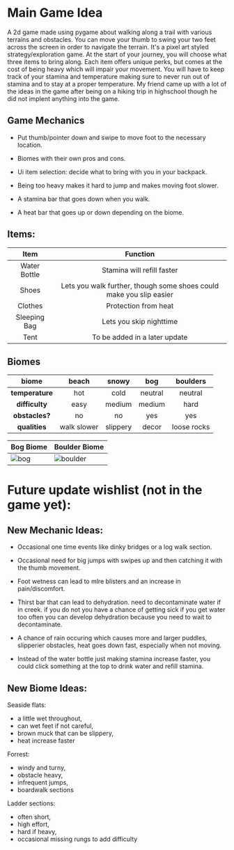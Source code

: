# **Main Game Idea**
A 2d game made using pygame about walking along a trail with various terrains and obstacles. You can move your thumb to swing your two feet across the screen in order to navigate the terrain. It's a pixel art styled strategy/exploration game. At the start of your journey, you will choose what three items to bring along. Each item offers unique perks, but comes at the cost of being heavy which will impair your movement. You will have to keep track of your stamina and temperature making sure to never run out of stamina and to stay at a proper temperature. My friend came up with a lot of the ideas in the game after being on a hiking trip in highschool though he did not implent anything into the game.


## **Game Mechanics**
- Put thumb/pointer down and swipe to move foot to the necessary location.

- Biomes with their own pros and cons.

- Ui item selection: decide what to bring with you in your backpack.

- Being too heavy makes it hard to jump and makes moving foot slower.

- A stamina bar that goes down when you walk.
  
- A heat bar that goes up or down depending on the biome.

## Items:

| Item            | Function                                                                                               |
|:---------------:|:------------------------------------------------------------------------------------------------------:|
| Water Bottle    | Stamina will refill faster <br>                                                                        |
| Shoes           | Lets you walk further, though some shoes could make you slip easier                                    |
| Clothes         | Protection from heat                                                                                   |
| Sleeping Bag    | Lets you skip nighttime                                                                                |
| Tent            | To be added in a later update                                                                          |


## Biomes

| biome          | beach      | snowy      | bog        | boulders   |
|:--------------:|:----------:|:----------:|:----------:|:----------:|
| **temperature**| hot        | cold       | neutral    | neutral    |
| **difficulty** | easy       | medium     | medium     | hard       |
| **obstacles?** | no         | no         | yes        | yes        |
| **qualities**  | walk slower| slippery   | decor      | loose rocks|


| Bog Biome      | Boulder Biome  |
|-----------------|----------------|
| ![bog](https://github.com/user-attachments/assets/36538487-b0f1-410c-b7db-706751faddec) | ![boulder](https://github.com/user-attachments/assets/818c54c1-4843-4f94-9556-c3c1a8cc92f3)|


# Future update wishlist (not in the game yet):

## New Mechanic Ideas:
- Occasional one time events like dinky bridges or a log walk section.
  
- Occasional need for big jumps with swipes up and then catching it with the thumb movement.
  
- Foot wetness can lead to mlre blisters and an increase in pain/discomfort.
  
- Thirst bar that can lead to dehydration. need to decontaminate water if in creek. if you do not you have a chance of getting sick if you get water too often you can develop dehydration because you need to wait to decontaminate.
  
- A chance of rain occuring which causes more and larger puddles, slipperier obstacles, heat goes down fast, especially when not moving.
  
- Instead of the water bottle just making stamina increase faster, you could click something at the top to drink water and refill stamina.


## New Biome Ideas:
Seaside flats: 
- a little wet throughout, 
- can wet feet if not careful, 
- brown muck that can be slippery, 
- heat increase faster

Forrest: 
- windy and turny, 
- obstacle heavy, 
- infrequent jumps, 
- boardwalk sections

Ladder sections: 
- often short, 
- high effort, 
- hard if heavy, 
- occasional missing rungs to add difficulty
